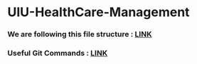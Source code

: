# UIU-HealthCare-Management

### We are following this file structure : [LINK](https://github.com/TashinParvez/UIU-HealthCare-Management/blob/main/structure.md?plain=1)
### Useful Git Commands : [LINK](https://github.com/TashinParvez/UIU-HealthCare-Management/blob/main/gitCommand.md)


